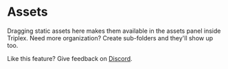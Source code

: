 # Assets

Dragging static assets here makes them available in the assets panel inside
Triplex. Need more organization? Create sub-folders and they'll show up too.

Like this feature? Give feedback on [Discord](https://discord.gg/nBzRBUEs4b).
